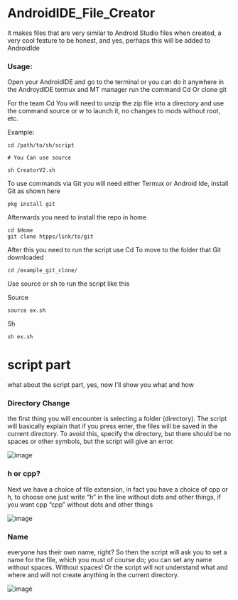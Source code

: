 # AndroidIDE_File_Creator


It makes files that are very similar to Android Studio files when created, a very cool feature to be honest, and yes, perhaps this will be added to AndroidIde




### Usage:
Open your AndroidIDE and go to the terminal or you can do it anywhere in the AndroydIDE termux and MT manager run the command Cd Or clone git 


For the team Cd You will need to unzip the zip file into a directory and use the command source or w to launch it, no changes to mods without root, etc.


Example:
```
cd /path/to/sh/script

# You Can use source 

sh CreatorV2.sh
```





To use commands via Git you will need either Termux or Android Ide, install Git as shown here 
```
pkg install git
```


Afterwards you need to install the repo in home 

```
cd $Home
git clone htpps/link/to/git
```
After this you need to run the script use Cd To move to the folder that Git downloaded
```
cd /example_git_clone/
```
Use source or sh to run the script like this 



Source
```
source ex.sh
```


Sh
```
sh ex.sh
```
# script part

what about the script part, yes, now I’ll show you what and how



### Directory Change 


the first thing you will encounter is selecting a folder (directory). The script will basically explain that if you press enter, the files will be saved in the current directory. To avoid this, specify the directory, but there should be no spaces or other symbols, but the script will give an error.

![image](https://github.com/LIBBBhhh/AndroidIDE_File_Creator/assets/131472646/9d02c2c7-b162-416b-b67e-b0184e10b843)



### h or cpp?

Next we have a choice of file extension, in fact you have a choice of cpp or h, to choose one just write “h” in the line without dots and other things, if you want cpp “cpp” without dots and other things

![image](https://github.com/LIBBBhhh/AndroidIDE_File_Creator/assets/131472646/bd5f456b-a010-4a5d-a10d-e0bea465cbb6)



### Name


everyone has their own name, right? So then the script will ask you to set a name for the file, which you must of course do; you can set any name without spaces. Without spaces! Or the script will not understand what and where and will not create anything in the current directory.

![image](https://github.com/LIBBBhhh/AndroidIDE_File_Creator/assets/131472646/cb8d75d3-9d11-4f29-83e4-c21c4dcfea09)






